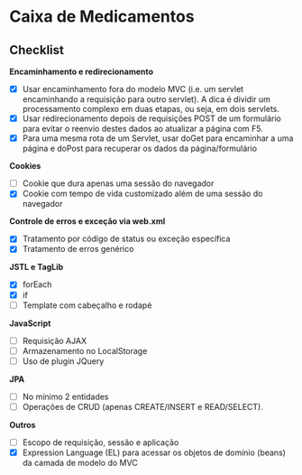 # Caixa de Medicamentos

## Checklist

**Encaminhamento e redirecionamento**
- [x] Usar encaminhamento fora do modelo MVC (i.e. um servlet encaminhando a requisição para outro servlet). A dica é dividir um processamento complexo em duas etapas, ou seja, em dois servlets.
- [x] Usar redirecionamento depois de requisições POST de um formulário para evitar o reenvio destes dados ao atualizar a página com F5.
- [x] Para uma mesma rota de um Servlet, usar doGet para encaminhar a uma página e doPost para recuperar os dados da página/formulário

**Cookies**
- [ ] Cookie que dura apenas uma sessão do navegador
- [x] Cookie com tempo de vida customizado além de uma sessão do navegador

**Controle de erros e exceção via web.xml**
- [x] Tratamento por código de status ou exceção específica
- [x] Tratamento de erros genérico

**JSTL e TagLib**
- [x] forEach
- [x] if
- [ ] Template com cabeçalho e rodapé

**JavaScript**
- [ ] Requisição AJAX
- [ ] Armazenamento no LocalStorage
- [ ] Uso de plugin JQuery

**JPA**
- [ ] No mínimo 2 entidades
- [ ] Operações de CRUD (apenas CREATE/INSERT e READ/SELECT).

**Outros**
- [ ] Escopo de requisição, sessão e aplicação
- [x] Expression Language (EL) para acessar os objetos de domínio (beans) da camada de modelo do MVC